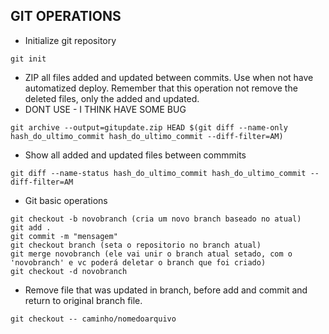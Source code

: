 ## GIT OPERATIONS

- Initialize git repository
```
git init
```

- ZIP all files added and updated between commits. Use when not have automatized deploy. Remember that this operation not remove the deleted files, only the added and updated.
- DONT USE - I THINK HAVE SOME BUG
```
git archive --output=gitupdate.zip HEAD $(git diff --name-only hash_do_ultimo_commit hash_do_ultimo_commit --diff-filter=AM)
```

- Show all added and updated files between commmits
```
git diff --name-status hash_do_ultimo_commit hash_do_ultimo_commit --diff-filter=AM
```


- Git basic operations
``` 
git checkout -b novobranch (cria um novo branch baseado no atual)
git add .
git commit -m "mensagem"
git checkout branch (seta o repositorio no branch atual)
git merge novobranch (ele vai unir o branch atual setado, com o 'novobranch' e vc poderá deletar o branch que foi criado)
git checkout -d novobranch
``` 

- Remove file that was updated in branch, before add and commit and return to original branch file.
```
git checkout -- caminho/nomedoarquivo
```
